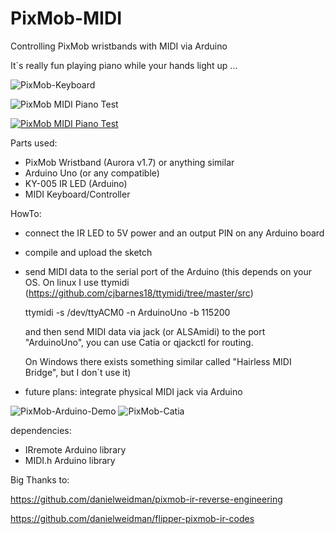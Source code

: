 # PixMob-MIDI
Controlling PixMob wristbands with MIDI via Arduino

It´s really fun playing piano while your hands light up ...

![PixMob-Keyboard](https://github.com/user-attachments/assets/09833d44-2c98-42af-97e0-446be543f324)

![PixMob MIDI Piano Test](https://www.youtube.com/watch?v=xtadfFcEgX8)

[![PixMob MIDI Piano Test](https://img.youtube.com/vi/xtadfFcEgX8/0.jpg)](https://www.youtube.com/watch?v=xtadfFcEgX8)


Parts used: 
- PixMob Wristband (Aurora v1.7) or anything similar
- Arduino Uno (or any compatible)
- KY-005 IR LED (Arduino)
- MIDI Keyboard/Controller

HowTo:
- connect the IR LED to 5V power and an output PIN on any Arduino board
- compile and upload the sketch
- send MIDI data to the serial port of the Arduino
  (this depends on your OS. On linux I use ttymidi (https://github.com/cjbarnes18/ttymidi/tree/master/src)
  
   ttymidi -s /dev/ttyACM0 -n ArduinoUno -b 115200
  
   and then send MIDI data via jack (or ALSAmidi) to the port "ArduinoUno", you can use Catia or qjackctl for routing.
  
   On Windows there exists something similar called "Hairless MIDI Bridge", but I don´t use it)
- future plans: integrate physical MIDI jack via Arduino

![PixMob-Arduino-Demo](https://github.com/user-attachments/assets/6965f6d1-291c-4fae-aff2-c56a81fe60cd)
![PixMob-Catia](https://github.com/user-attachments/assets/b028e0e0-2baf-41ba-899d-388ce65e7c49)

dependencies:
- IRremote Arduino library
- MIDI.h Arduino library

Big Thanks to:

https://github.com/danielweidman/pixmob-ir-reverse-engineering

https://github.com/danielweidman/flipper-pixmob-ir-codes
